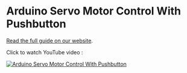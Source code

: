 # Arduino Servo Motor Control With Pushbutton


[Read the full guide on our website](https://thecustomizewindows.com/2017/05/arduino-servo-motor-control-servo-pushbutton/). 

Click to watch YouTube video :


[![Arduino Servo Motor Control With Pushbutton](http://img.youtube.com/vi/MI2jkmAG0iI/0.jpg)](http://www.youtube.com/watch?v=MI2jkmAG0iI "Arduino Servo Motor Control With Pushbutton")



